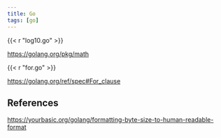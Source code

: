 ```yaml
---
title: Go
tags: [go]
---
```


{{< r "log10.go" >}}

<https://golang.org/pkg/math>

{{< r "for.go" >}}

<https://golang.org/ref/spec#For_clause>

## References

<https://yourbasic.org/golang/formatting-byte-size-to-human-readable-format>
